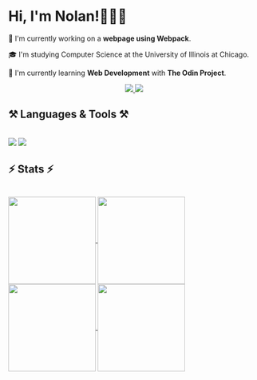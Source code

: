 <h1>Hi, I'm Nolan!👋👨‍💻</h1>

<p>🔭 I'm currently working on a <strong>webpage using Webpack</strong>.</p>
<p>🎓 I'm studying Computer Science at the University of Illinois at Chicago.</p>
<p>🌱 I'm currently learning <strong>Web Development</strong> with <strong>The Odin Project</strong>.</p>

<div align="center"> 
  <a href="mailto:nolanreilly02@gmail.com">
    <img src="https://img.shields.io/badge/Gmail-333333?style=for-the-badge&logo=gmail&logoColor=red" />
  </a>
  <a href="https://linkedin.com/in/reilly-nolan" target="_blank">
    <img src="https://img.shields.io/badge/LinkedIn-0077B5?style=for-the-badge&logo=linkedin&logoColor=white" target="_blank" />
  </a>

  <!--
  <a href="https://salesp07.github.io" target="_blank">
     <img src="https://img.shields.io/badge/Portfolio-FF5722?style=for-the-badge&logo=todoist&logoColor=white" target="_blank" />
  </a>
  -->
</div>

<!-- SKills -->
<h2>⚒️ Languages & Tools ⚒️</h2>
<br/>
<div>
  <img src="https://skillicons.dev/icons?i=javascript,html,css,wordpress,tailwind,npm,webpack,nodejs,express,nextjs,react,python,ruby,rails">
  <img src="https://skillicons.dev/icons?i=sqlite,postgres,cpp,arduino,cs,dotnet,unity,blender,linux,git">
</div>

<h2>⚡ Stats ⚡</h2>
<br>
<a href="https://github.com/nolan-reilly/github-readme-stats#gh-dark-mode-only">
  <img height=175 align="center" src="https://github-readme-stats.vercel.app/api?username=nolan-reilly&show_icons=true&hide=prs,contribs&theme=dark"/>
</a>

<a href="https://github.com/nolan-reilly/github-readme-stats#gh-light-mode-only">
  <img height=175 align="center" src="https://github-readme-stats.vercel.app/api?username=nolan-reilly&show_icons=true&hide=prs,contribs&theme=default"/>
</a>

<!-- Most used languaged stats -->
<a href="https://github.com/nolan-reilly/convoychat#gh-dark-mode-only">
  <img height=175 align="center" src="https://github-readme-stats.vercel.app/api/top-langs?username=nolan-reilly&layout=compact&langs_count=8&theme=dark&card_width=320#gh-dark-mode-only" />
</a>

<a href="https://github.com/nolan-reilly/convoychat#gh-light-mode-only">
  <img height=175 align="center" src="https://github-readme-stats.vercel.app/api/top-langs?username=nolan-reilly&layout=compact&langs_count=8&theme=default&card_width=320#gh-dark-mode-only" />
</a>
